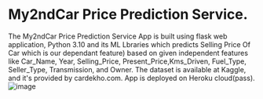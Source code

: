 # My2ndCar Price Prediction Service.

The My2ndCar Price Prediction Service App is built using flask web application, Python 3.10 and its ML Lbraries which predicts Selling Price Of Car which is our dependant feature) based on given independent features like Car_Name,	Year,	Selling_Price,	Present_Price,Kms_Driven,	Fuel_Type,	Seller_Type,	Transmission, and Owner. The dataset is available at Kaggle, and it's provided by cardekho.com.
App is deployed on Heroku cloud(pass).
![image](https://user-images.githubusercontent.com/86619476/156940391-6aee0461-4435-4ffe-af0f-1b8e7213c822.png)
